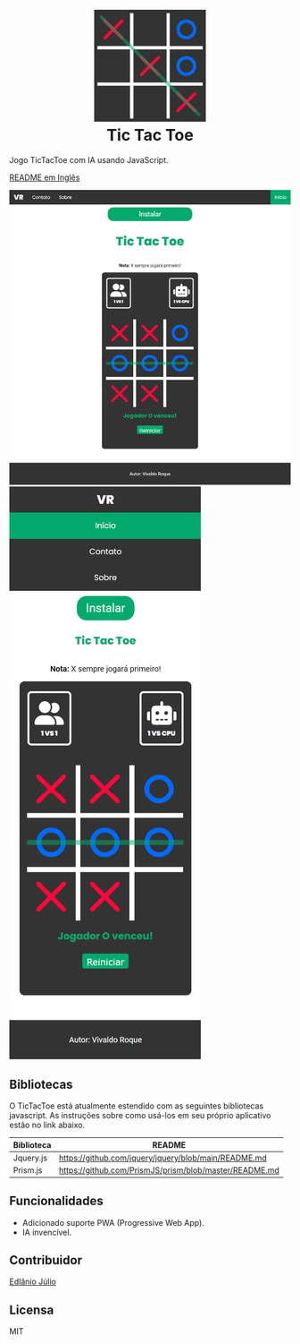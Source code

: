 <h1 align="center">
  <br>
  <a href="https://vivaldo-roque.github.io/TicTacToe/"><img src="https://github.com/Vivaldo-Roque/TicTacToe/blob/master/imgs/favicon/android-chrome-512x512.png" alt="Tic Tac Toe" width="200"></a>
  <br>
  Tic Tac Toe
  <br>
</h1>

Jogo TicTacToe com IA usando JavaScript.

[README em Inglês](README.md)

![Desktop/Tablet](https://github.com/Vivaldo-Roque/TicTacToe/blob/master/imgs/showcase1.png)
![Phone](https://github.com/Vivaldo-Roque/TicTacToe/blob/master/imgs/showcase2.png)

## Bibliotecas

O TicTacToe está atualmente estendido com as seguintes bibliotecas javascript.
As instruções sobre como usá-los em seu próprio aplicativo estão no link abaixo.

| Biblioteca | README |
| ------ | ------ |
| Jquery.js | https://github.com/jquery/jquery/blob/main/README.md |
| Prism.js | https://github.com/PrismJS/prism/blob/master/README.md |

## Funcionalidades

- Adicionado suporte PWA (Progressive Web App).
- IA invencível.

## Contribuidor
[Edlânio Júlio](https://github.com/EdlanioJ)

## Licensa

MIT
